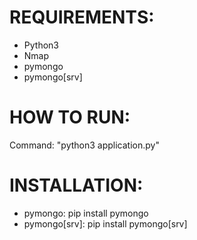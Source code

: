 # REQUIREMENTS:
- Python3
- Nmap
- pymongo
- pymongo[srv]


# HOW TO RUN:
  Command: "python3 application.py"


# INSTALLATION:
- pymongo: pip install pymongo
- pymongo[srv]: pip install pymongo[srv]